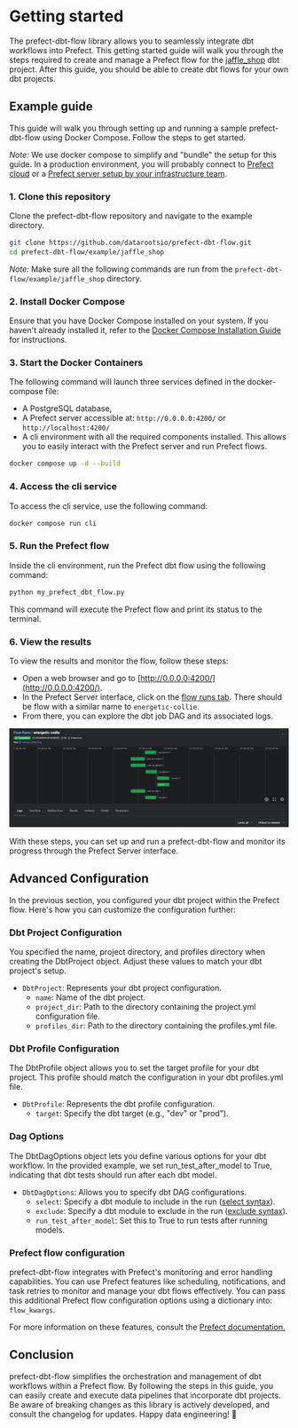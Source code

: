 # Getting started

The prefect-dbt-flow library allows you to seamlessly integrate dbt workflows into Prefect. This getting started guide will walk you through the steps required to create and manage a Prefect flow for the [jaffle_shop](https://github.com/dbt-labs/jaffle_shop) dbt project. After this guide, you should be able to create dbt flows for your own dbt projects.

## Example guide
This guide will walk you through setting up and running a sample prefect-dbt-flow using Docker Compose. Follow the steps to get started.

*Note:* We use docker compose to simplify and "bundle" the setup for this guide. In a production environment, you will probably connect to [Prefect cloud](https://www.prefect.io/cloud) or a [Prefect server setup by your infrastructure team](https://docs.prefect.io/latest/guides/host/).

### 1. Clone this repository
Clone the prefect-dbt-flow repository and navigate to the example directory.
```bash
git clone https://github.com/datarootsio/prefect-dbt-flow.git
cd prefect-dbt-flow/example/jaffle_shop
```

*Note:* Make sure all the following commands are run from the `prefect-dbt-flow/example/jaffle_shop` directory.

### 2. Install Docker Compose
Ensure that you have Docker Compose installed on your system. If you haven't already installed it, refer to the [Docker Compose Installation Guide](https://docs.docker.com/compose/install/) for instructions.

### 3. Start the Docker Containers
The following command will launch three services defined in the docker-compose file:  

 - A PostgreSQL database,
 - A Prefect server accessible at: `http://0.0.0.0:4200/` or `http://localhost:4200/`
 - A cli environment with all the required components installed. This allows you to easily interact with the Prefect server and run Prefect flows.

```bash
docker compose up -d --build
```

### 4. Access the cli service
To access the cli service, use the following command:
```bash
docker compose run cli
```

### 5. Run the Prefect flow
Inside the cli environment, run the Prefect dbt flow using the following command:
```bash
python my_prefect_dbt_flow.py
```
This command will execute the Prefect flow and print its status to the terminal.

### 6. View the results
To view the results and monitor the flow, follow these steps:

 - Open a web browser and go to [http://0.0.0.0:4200/](http://0.0.0.0:4200/).
 - In the Prefect Server interface, click on the [flow runs tab](http://0.0.0.0:4200/flow-runs). There should be flow with a similar name to `energetic-collie`.
 - From there, you can explore the dbt job DAG and its associated logs.

![jaffle_shop_dag](./images/jaffle_shop_dag.png)

With these steps, you can set up and run a prefect-dbt-flow and monitor its progress through the Prefect Server interface.

## Advanced Configuration
In the previous section, you configured your dbt project within the Prefect flow. Here's how you can customize the configuration further:

### Dbt Project Configuration
You specified the name, project directory, and profiles directory when creating the DbtProject object. Adjust these values to match your dbt project's setup.

 - `DbtProject`: Represents your dbt project configuration.
    - `name`: Name of the dbt project.
    - `project_dir`: Path to the directory containing the project.yml configuration file.
    - `profiles_dir`: Path to the directory containing the profiles.yml file.

### Dbt Profile Configuration
The DbtProfile object allows you to set the target profile for your dbt project. This profile should match the configuration in your dbt profiles.yml file.

 - `DbtProfile`: Represents the dbt profile configuration.
    - `target`: Specify the dbt target (e.g., "dev" or "prod").

### Dag Options
The DbtDagOptions object lets you define various options for your dbt workflow. In the provided example, we set run_test_after_model to True, indicating that dbt tests should run after each dbt model.

 - `DbtDagOptions`: Allows you to specify dbt DAG configurations.
    - `select`: Specify a dbt module to include in the run ([select syntax](https://docs.getdbt.com/reference/node-selection/graph-operators)).
    - `exclude`: Specify a dbt module to exclude in the run ([exclude syntax](https://docs.getdbt.com/reference/node-selection/exclude)).
    - `run_test_after_model`: Set this to True to run tests after running models.



### Prefect flow configuration
prefect-dbt-flow integrates with Prefect's monitoring and error handling capabilities. You can use Prefect features like scheduling, notifications, and task retries to monitor and manage your dbt flows effectively. You can pass this additional Prefect flow configuration options using a dictionary into: `flow_kwargs`.

For more information on these features, consult the [Prefect documentation.](https://docs.prefect.io/2.10.12/api-ref/prefect/flows/#prefect.flows.flow)

## Conclusion
prefect-dbt-flow simplifies the orchestration and management of dbt workflows within a Prefect flow. By following the steps in this guide, you can easily create and execute data pipelines that incorporate dbt projects. Be aware of breaking changes as this library is actively developed, and consult the changelog for updates. Happy data engineering! :rocket: